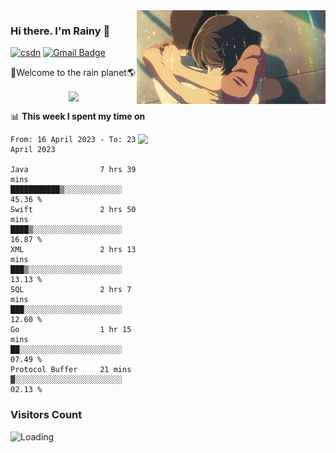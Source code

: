 <img  align='right' height="150" src="https://github.com/LikeRainDay/LikeRainDay/blob/master/pic/img_rain_1.gif?raw=true">



### Hi there. I'm Rainy :lemon:

[![csdn](https://img.shields.io/badge/-csdn-c14438?style=flat-square&logo=c&logoColor=white)](https://blog.csdn.net/qq_15807167)
[![Gmail Badge](https://img.shields.io/badge/-gmail-c14438?style=flat-square&logo=Gmail&logoColor=white&link=mailto:houshuai0816@gmail.com)](mailto:houshuai0816@gmail.com)

🚀Welcome to the rain planet🌎

<center>
<img align='center'  src="https://source.unsplash.com/random/1200x600">
</center>

📊 **This week I spent my time on**

<img align='right'   width="300" src="https://github-readme-stats.vercel.app/api?username=LikeRainDay&show_icons=true&title_color=fff&icon_color=79ff97&text_color=9f9f9f&bg_color=151515&count_private=true">

<!--START_SECTION:waka-->

```text
From: 16 April 2023 - To: 23 April 2023

Java                7 hrs 39 mins   ███████████▒░░░░░░░░░░░░░   45.36 %
Swift               2 hrs 50 mins   ████▒░░░░░░░░░░░░░░░░░░░░   16.87 %
XML                 2 hrs 13 mins   ███▒░░░░░░░░░░░░░░░░░░░░░   13.13 %
SQL                 2 hrs 7 mins    ███░░░░░░░░░░░░░░░░░░░░░░   12.60 %
Go                  1 hr 15 mins    ██░░░░░░░░░░░░░░░░░░░░░░░   07.49 %
Protocol Buffer     21 mins         ▓░░░░░░░░░░░░░░░░░░░░░░░░   02.13 %
```

<!--END_SECTION:waka-->

### Visitors Count
<img align="left" src = "https://profile-counter.glitch.me/LikeRainDay/count.svg" alt ="Loading">
